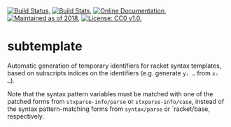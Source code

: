 [![Build Status,](https://img.shields.io/travis/jsmaniac/subtemplate/master.svg)](https://travis-ci.org/jsmaniac/subtemplate)
[![Build Stats,](https://img.shields.io/website-stats-stats%20unavailable-blue-red/http/jsmaniac.github.io/travis-stats/.svg?label=build)](http://jsmaniac.github.io/travis-stats/#jsmaniac/subtemplate)
[![Online Documentation,](https://img.shields.io/website-online-offline-blue-red/http/docs.racket-lang.org/subtemplate/.svg?label=docs)](http://docs.racket-lang.org/subtemplate/)
[![Maintained as of 2018,](https://img.shields.io/maintenance/yes/2018.svg)](https://github.com/jsmaniac/subtemplate/issues)
[![License: CC0 v1.0.](https://img.shields.io/badge/license-CC0-blue.svg)](https://creativecommons.org/publicdomain/zero/1.0/)

subtemplate
===========

Automatic generation of temporary identifiers for racket syntax templates,
based on subscripts indices on the identifiers (e.g. generate `yᵢ …` from `xᵢ
…`).

Note that the syntax pattern variables must be matched with one of the patched
forms from `stxparse-info/parse` or `stxparse-info/case`, instead of the
syntax pattern-matching forms from `syntax/parse` or `racket/base,
respectively.